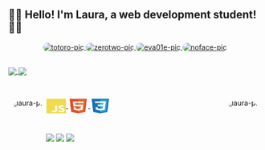 ## 🐛👾 Hello! I'm Laura, a web development student! 👾🐛

<div align="center">
  <a href="https://github.com/laurasiiia">
    <img align="center" alt="totoro-pic" height="150" style="border-radius:50px;" src="https://c.tenor.com/30c4Y1lL3skAAAAC/ghibli-totoro.gif">
    <img align="center" alt="zerotwo-pic" height="150" style="border-radius:50px;" src="https://c.tenor.com/yvGNPPoeZckAAAAC/darling-in.gif">
    <img align="center" alt="eva01e-pic" height="150" style="border-radius:50px;" src="https://i.kym-cdn.com/photos/images/original/000/595/082/19e.gif">
    <img align="center" alt="noface-pic" height="150" style="border-radius:50px;" src="https://c.tenor.com/W_-Y3VF_8tYAAAAC/spirited-away-no-face.gif">
    </div>
  
  ##
  
  <div>
    
  <img align="center" height="165em" src="https://github-readme-stats.vercel.app/api?username=laurasiiia&show_icons=true&theme=tokyonight&include_all_commits=true&count_private=true"/>
  <img align="center" height="165em" src="https://github-readme-stats.vercel.app/api/top-langs/?username=laurasiiia&layout=compact&langs_count=7&theme=tokyonight"/>
   
</div>
  
  ##
  
<div style="display: inline_block"><br>

  
  <img align="left" alt="laura-pic" height="150" style="border-radius:50px;" src="https://media.giphy.com/media/9vjgaOecdyJL38m03z/giphy.gif">
  <img align="center" alt="laura-Js" height="30" width="40" src="https://raw.githubusercontent.com/devicons/devicon/master/icons/javascript/javascript-plain.svg">
  <img align="center" alt="laura-HTML" height="30" width="40" src="https://raw.githubusercontent.com/devicons/devicon/master/icons/html5/html5-original.svg">
  <img align="center" alt="laura-CSS" height="30" width="40" src="https://raw.githubusercontent.com/devicons/devicon/master/icons/css3/css3-original.svg">
  <img align="right" alt="laura-pic" height="150" style="border-radius:50px;" src="https://media.giphy.com/media/9vjgaOecdyJL38m03z/giphy.gif">
</div>
  
  #
  
<div> 
  <a href="https://www.linkedin.com/in/laura-loyola-5195aa213/" target="_blank"><img src="https://img.shields.io/badge/-LinkedIn-%230077B5?style=for-the-badge&logo=linkedin&logoColor=white" target="_blank"></a> 
  <a href="https://www.instagram.com/laurasiiia_/" target="_blank"><img src="https://img.shields.io/badge/-Instagram-%23E4405F?style=for-the-badge&logo=instagram&logoColor=white" target="_blank"></a>
  <a href = "mailto:lauraloyolarpeixoto@outlook.com"><img src="https://img.shields.io/badge/Microsoft_Outlook-0078D4?style=for-the-badge&logo=microsoft-outlook&logoColor=white" target="_blank"></a>
  
  </div>
  
<!--   #
  
  <div> 
    
  ![Snake animation](https://github.com/laurasiiia/laurasiiia/blob/output/github-contribution-grid-snake.svg)
 
  </div> -->
